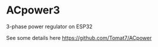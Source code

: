 # ACpower3
 3-phase power regulator on ESP32

See some details here https://github.com/Tomat7/ACpower

